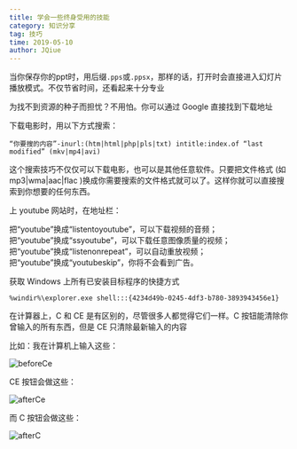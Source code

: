 ```yaml
---
title: 学会一些终身受用的技能
category: 知识分享
tag: 技巧
time: 2019-05-10
author: JQiue
---
```


当你保存你的ppt时，用后缀`.pps`或`.ppsx`，那样的话，打开时会直接进入幻灯片播放模式。不仅节省时间，还看起来十分专业

为找不到资源的种子而担忧？不用怕。你可以通过 Google 直接找到下载地址

下载电影时，用以下方式搜索：

```
“你要搜的内容”-inurl:(htm|html|php|pls|txt) intitle:index.of “last modified” (mkv|mp4|avi)
```

这个搜索技巧不仅仅可以下载电影，也可以是其他任意软件。只要把文件格式 (如 mp3|wma|aac|flac )换成你需要搜索的文件格式就可以了。这样你就可以直接搜索到你想要的任何东西。

上 youtube 网站时，在地址栏：

把“youtube”换成“listentoyoutube”，可以下载视频的音频；  
把“youtube”换成“ssyoutube”，可以下载任意图像质量的视频；  
把“youtube”换成“listenonrepeat”，可以自动重放视频；  
把“youtube”换成“youtubeskip”，你将不会看到广告。

获取 Windows 上所有已安装目标程序的快捷方式

```
%windir%\explorer.exe shell:::{4234d49b-0245-4df3-b780-3893943456e1}
```

在计算器上，C 和 CE 是有区别的，尽管很多人都觉得它们一样。C 按钮能清除你曾输入的所有东西，但是 CE 只清除最新输入的内容

比如：我在计算机上输入这些：

![beforeCe](http://qs0jixwj6.hn-bkt.clouddn.com/beforeCe.png)

CE 按钮会做这些：

![afterCe](http://qs0jixwj6.hn-bkt.clouddn.com/afterCe.png)

而 C 按钮会做这些：

![afterC](http://qs0jixwj6.hn-bkt.clouddn.com/afterC.png)
